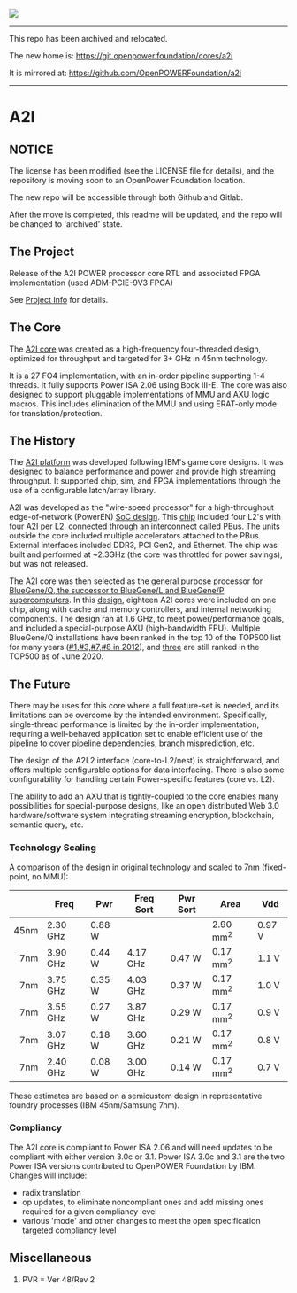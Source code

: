 ![](https://github.com/openpower-cores/a2i/workflows/VUnit%20Tests/badge.svg)

-----------------------------------------
This repo has been archived and relocated.

The new home is: https://git.openpower.foundation/cores/a2i

It is mirrored at: https://github.com/OpenPOWERFoundation/a2i

-----------------------------------------

# A2I

## NOTICE

The license has been modified (see the LICENSE file for details), and the repository is moving soon to an OpenPower Foundation location.

The new repo will be accessible through both Github and Gitlab.

After the move is completed, this readme will be updated, and the repo will be changed to 'archived' state.

## The Project
Release of the A2I POWER processor core RTL and associated FPGA implementation (used ADM-PCIE-9V3 FPGA)

See [Project Info](rel/readme.md) for details.

## The Core
The [A2I core](rel/doc/A2_BGQ.pdf) was created as a high-frequency four-threaded design, optimized for throughput and targeted for 3+ GHz in 45nm technology.

It is a 27 FO4 implementation, with an in-order pipeline supporting 1-4 threads.  It fully supports Power ISA 2.06 using Book III-E.  The core was also designed to support pluggable implementations of MMU and AXU logic macros.  This includes elimination of the MMU and using ERAT-only mode for translation/protection.

## The History

The [A2I platform](rel/doc/a2_1.png) was developed following IBM's game core designs.  It was designed to balance performance and power and provide high streaming throughput.  It supported chip, sim, and FPGA implementations through the use of a configurable latch/array library.

A2I was developed as the "wire-speed processor" for a high-throughput edge-of-network (PowerEN) [SoC design](rel/doc/w_2.png).  This [chip](rel/doc/w_1.png) included four L2's with four A2I per L2, connected through an interconnect called PBus.  The units outside the core included multiple accelerators attached to the PBus.  External interfaces included DDR3, PCI Gen2, and Ethernet.  The chip was built and performed at ~2.3GHz (the core was throttled for power savings), but was not released.

The A2I core was then selected as the general purpose processor for [BlueGene/Q, the successor to BlueGene/L and BlueGene/P supercomputers](https://www.ibm.com/ibm/history/ibm100/us/en/icons/bluegene).  In this [design](rel/doc/HC23.18.121.BlueGene-IBM_BQC_HC23_20110818.pdf), eighteen A2I cores were included on one chip, along with cache and memory controllers, and internal networking components.  The design ran at 1.6 GHz, to meet power/performance goals, and included a special-purpose AXU (high-bandwidth FPU).  Multiple BlueGene/Q installations have been ranked in the top 10 of the TOP500 list for many years
([#1,#3,#7,#8 in 2012](https://www.top500.org/lists/2012/06/)), and
[three](https://www.top500.org/lists/top500/2020/06/)
are still ranked in the TOP500 as of June 2020.

## The Future

There may be uses for this core where a full feature-set is needed, and its limitations can be overcome by the intended environment.  Specifically, single-thread performance is limited by the in-order implementation, requiring a well-behaved application set to enable efficient use of the pipeline to cover pipeline dependencies, branch misprediction, etc.

The design of the A2L2 interface (core-to-L2/nest) is straightforward, and offers multiple configurable options for data interfacing.  There is also some configurability for handling certain Power-specific features (core vs. L2).

The ability to add an AXU that is tightly-coupled to the core enables many possibilities for special-purpose designs, like an open distributed Web 3.0 hardware/software system integrating streaming encryption, blockchain, semantic query, etc.

### Technology Scaling

A comparison of the design in original technology and scaled to 7nm (fixed-point, no MMU):

|      |Freq     |Pwr    |Freq Sort|Pwr Sort|Area     |Vdd    |
|-----:|---------|-------|---------|--------|---------|-------|
|45nm  |2.30 GHz |0.88 W |         |        |2.90 mm<sup>2</sup> |0.97 V |
| 7nm  |3.90 GHz |0.44 W |4.17 GHz |0.47 W  |0.17 mm<sup>2</sup> |1.1  V |
| 7nm  |3.75 GHz |0.35 W |4.03 GHz |0.37 W  |0.17 mm<sup>2</sup> |1.0  V |
| 7nm  |3.55 GHz |0.27 W |3.87 GHz |0.29 W  |0.17 mm<sup>2</sup> |0.9  V |
| 7nm  |3.07 GHz |0.18 W |3.60 GHz |0.21 W  |0.17 mm<sup>2</sup> |0.8  V |
| 7nm  |2.40 GHz |0.08 W |3.00 GHz |0.14 W  |0.17 mm<sup>2</sup> |0.7  V |

These estimates are based on a semicustom design in representative foundry processes (IBM 45nm/Samsung 7nm).

### Compliancy

The A2I core is compliant to Power ISA 2.06 and will need updates to be compliant with either version 3.0c or 3.1.  Power ISA 3.0c and 3.1 are the two Power ISA versions contributed to OpenPOWER Foundation by IBM.  Changes will include:

* radix translation
* op updates, to eliminate noncompliant ones and add missing ones required for a given compliancy level
* various 'mode' and other changes to meet the open specification targeted compliancy level

## Miscellaneous

1. PVR = Ver 48/Rev 2
